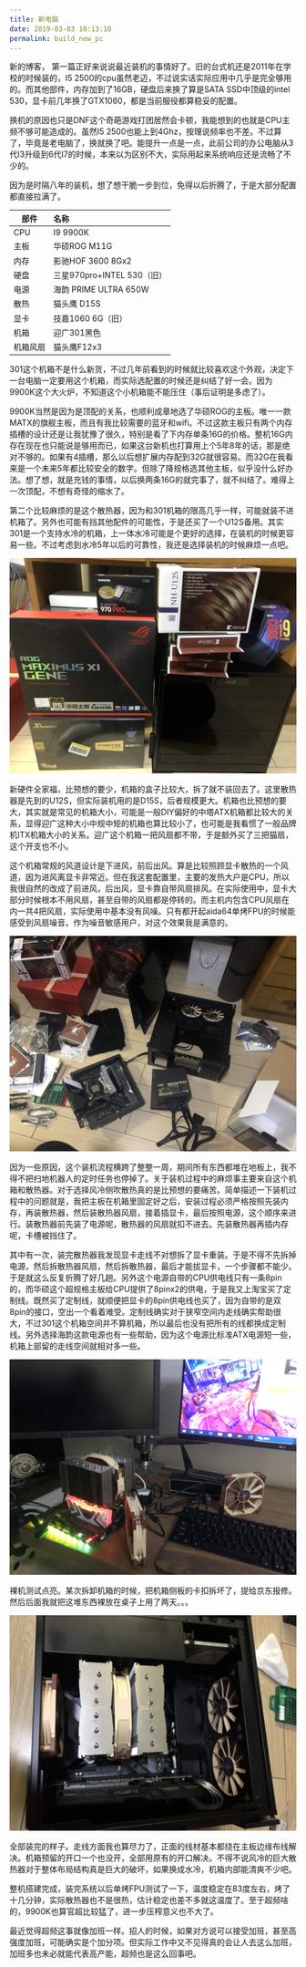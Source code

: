 ```yaml
---
title: 新电脑
date: 2019-03-03 10:13:10
permalink: build_new_pc
---
```


新的博客， 第一篇正好来说说最近装机的事情好了。旧的台式机还是2011年在学校的时候装的，I5 2500的cpu虽然老迈，不过说实话实际应用中几乎是完全够用的。而其他部件，内存加到了16GB，硬盘后来换了算是SATA SSD中顶级的intel 530，显卡前几年换了GTX1060，都是当前服役都算稳妥的配置。

换机的原因也只是DNF这个奇葩游戏打团居然会卡顿，我能想到的也就是CPU主频不够可能造成的。虽然I5 2500也能上到4Ghz，按理说频率也不差。不过算了，毕竟是老电脑了，换就换了吧。能提升一点是一点，此前公司的办公电脑从3代I3升级到6代I7的时候，本来以为区别不大，实际用起来系统响应还是流畅了不少的。

因为是时隔八年的装机，想了想干脆一步到位，免得以后折腾了，于是大部分配置都直接拉满了。

| 部件     | 名称                       |
| -------- | :------------------------- |
| CPU      | I9 9900K                   |
| 主板     | 华硕ROG M11G               |
| 内存     | 影驰HOF 3600 8Gx2          |
| 硬盘     | 三星970pro+INTEL 530（旧） |
| 电源     | 海韵 PRIME ULTRA 650W      |
| 散热     | 猫头鹰 D15S                |
| 显卡     | 技嘉1060 6G（旧）          |
| 机箱     | 迎广301黑色                |
| 机箱风扇 | 猫头鹰F12x3                |

301这个机箱不是什么新货，不过几年前看到的时候就比较喜欢这个外观，决定下一台电脑一定要用这个机箱，而实际选配置的时候还是纠结了好一会。因为9900K这个大火炉，不知道这个小机箱能不能压住（事后证明是多虑了）。

9900K当然是因为是顶配的关系，也顺利成章地选了华硕ROG的主板。唯一一款MATX的旗舰主板，而且有我比较需要的蓝牙和wifi。不过这款主板只有两个内存插槽的设计还是让我犹豫了很久，特别是看了下内存单条16G的价格。整机16G内存在现在也只能说是够用而已，如果这台新机也打算用上个5年8年的话，那是绝对不够的。如果有4插槽，那么以后想扩展内存配到32G就很容易。而32G在我看来是一个未来5年都比较安全的数字。但除了降规格选其他主板，似乎没什么好办法。想了想，就是充钱的事情，以后换两条16G的就完事了，就不纠结了。难得上一次顶配，不想有奇怪的缩水了。

第二个比较麻烦的是这个散热器，因为和301机箱的限高几乎一样，可能就装不进机箱了。另外也可能有挡其他配件的可能性，于是还买了一个U12S备用。其实301是一个支持水冷的机箱，上一体水冷可能是个更好的选择，在装机的时候更容易一些。不过考虑到水冷5年以后的可靠性，我还是选择装机的时候麻烦一点吧。

![20190220_111353394_iOS](build_new_pc/20190220_111353394_iOS.jpg)

新硬件全家福，比预想的要少，机箱的盒子比较大，拆了就不装回去了。这里散热器是先到的U12S，但实际装机用的是D15S，后者规模更大。机箱也比预想的要大，其实就是常见的机箱大小，可能是一般DIY偏好的中塔ATX机箱都比较大的关系，显得迎广这种大小中规中矩的机箱也算比较小了，也可能是我看惯了一般品牌机ITX机箱大小的关系。迎广这个机箱一把风扇都不带，于是额外买了三把猫扇，这个开支也不小。

这个机箱常规的风道设计是下进风，前后出风。算是比较照顾显卡散热的一个风道，因为进风离显卡非常近。但在我这套配置里，主要的发热大户是CPU，所以我很自然的改成了前进风，后出风，显卡靠自带风扇排风。在实际使用中，显卡大部分时候根本不用风扇，甚至自带的风扇都是停转的。而主机内包含CPU风扇在内一共4把风扇，实际使用中基本没有风噪。只有都开起aida64单烤FPU的时候能感受到风扇噪音。作为噪音敏感用户，对这个效果我是满意的。

![20190221_124810616_iOS](build_new_pc/20190221_124810616_iOS.jpg)

因为一些原因，这个装机流程横跨了整整一周，期间所有东西都堆在地板上，我不得不把扫地机器人的定时任务也停掉了。关于装机过程中的麻烦事主要来自这个机箱和散热器。对于选择风冷侧吹散热真的是比预想的要痛苦。简单描述一下装机过程中的问题就是，我把主板在机箱里固定好之后，安装过程必须严格按照先装内存，再装散热器，然后装散热器风扇，接着插显卡，最后按照电源，这个顺序来进行。装散热器前先装了电源呢，散热器的风扇就扣不进去。先装散热器再插内存呢，卡槽被挡住了。

其中有一次，装完散热器我发现显卡走线不对想拆了显卡重装。于是不得不先拆掉电源，然后拆散热器风扇，然后拆散热器，最后才能拔显卡，一个步骤都不能少。于是就这么反复折腾了好几趟。另外这个电源自带的CPU供电线只有一条8pin的，而华硕这个超规格主板给CPU提供了8pinx2的供电，于是我又上淘宝买了定制线。既然买了定制线，就顺便把显卡的8pin供电线也买了，因为自带的是双8pin的接口，空出一个看着难受。定制线确实对于狭窄空间内走线确实帮助很大，不过301这个机箱空间并不算机箱，所以最后也没有把所有的线都换成定制线。另外选择海韵这款电源也有一些帮助，因为这个电源比标准ATX电源短一些，机箱上部留的走线空间就相对多一些。

![20190226_144313136_iOS](build_new_pc/20190226_144313136_iOS.jpg)

裸机测试点亮。某次拆卸机箱的时候，把机箱侧板的卡扣拆坏了，提给京东报修。然后后面我就把这堆东西裸放在桌子上用了两天。。。

![20190228_163021826_iOS](build_new_pc/20190228_163021826_iOS.jpg)

全部装完的样子。走线方面我也算尽力了，正面的线材基本都绕在主板边缘布线解决。机箱预留的开口一个也没开，全部用原有的开口解决。不得不说风冷的巨大散热器对于整体布局结构真是巨大的破坏，如果换成水冷，机箱内部能清爽不少吧。

整机搭建完成，装完系统以后单烤FPU测试了一下，温度稳定在83度左右，烤了十几分钟，实际散热器也不是很热，估计稳定也差不多就这温度了。至于超频啥的，9900K也算官超比较猛了，进一步压榨意义也不大了。

最近觉得超频这事就像加班一样。招人的时候，如果对方说可以接受加班，甚至高强度加班，可能确实是个加分项。但实际工作中又不见得真的会让人去这么加班，加班多也未必就能代表高产能，超频也是这么回事吧。

